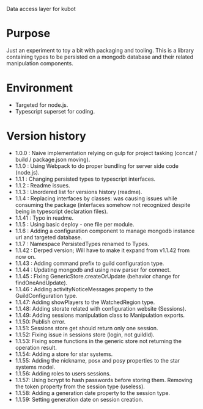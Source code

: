 Data access layer for kubot

# Purpose

Just an experiment to toy a bit with packaging and tooling.
This is a library containing types to be persisted on a mongodb database and their related manipulation components. 

# Environment

- Targeted for node.js.
- Typescript superset for coding.

# Version history

*  1.0.0 : Naive implementation relying on gulp for project tasking (concat / build / package.json moving).
*  1.1.0 : Using Webpack to do proper bundling for server side code (node.js).
*  1.1.1 : Changing persisted types to typescript interfaces.
*  1.1.2 : Readme issues.
*  1.1.3 : Unordered list for versions history (readme).
*  1.1.4 : Replacing interfaces by classes: was causing issues while consuming the package (interfaces somehow not recognized despite being in typescript declaration files).
*  1.1.41 : Typo in readme.
*  1.1.5 : Using basic deploy - one file per module.
*  1.1.6 : Adding a configuration component to manage mongodb instance url and targeted database.
*  1.1.7 : Namespace PersistedTypes renamed to Types.
*  1.1.42 : Derped version; Will have to make it expand from v1.1.42 from now on.
*  1.1.43 : Adding command prefix to guild configuration type.
*  1.1.44 : Updating mongodb and using new parser for connect.
*  1.1.45 : Fixing GenericStore.createOrUpdate (behavior change for findOneAndUpdate).
*  1.1.46 : Adding activityNoticeMessages property to the GuildConfiguration type.
*  1.1.47: Adding showPlayers to the WatchedRegion type.
*  1.1.48: Adding storate related with configuration website (Sessions).
*  1.1.49: Adding sessions manipulation class to Manipulation exports.
*  1.1.50: Publish error.
*  1.1.51: Sessions store get should return only one session.
*  1.1.52: Fixing issue in sessions store (login, not guildId).
*  1.1.53: Fixing some functions in the generic store not returning the operation result.
*  1.1.54: Adding a store for star systems.
*  1.1.55: Adding the nickname, posx and posy properties to the star systems model.
*  1.1.56: Adding roles to users sessions.
*  1.1.57: Using bcrypt to hash passwords before storing them. Removing the token property from the session type (useless).
*  1.1.58: Adding a generation date property to the session type.
*  1.1.59: Setting generation date on session creation.